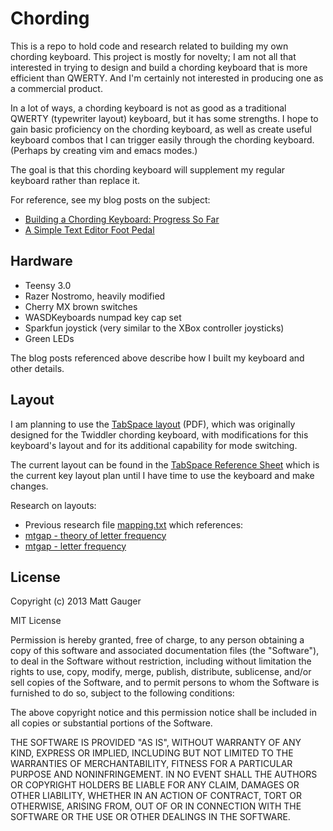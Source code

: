 # Chording

This is a repo to hold code and research related to building my own chording keyboard. This project is mostly for novelty; I am not all that interested in trying to design and build a chording keyboard that is more efficient than QWERTY. And I'm certainly not interested in producing one as a commercial product.

In a lot of ways, a chording keyboard is not as good as a traditional QWERTY (typewriter layout) keyboard, but it has some strengths. I hope to gain basic proficiency on the chording keyboard, as well as create useful keyboard combos that I can trigger easily through the chording keyboard. (Perhaps by creating vim and emacs modes.)

The goal is that this chording keyboard will supplement my regular keyboard rather than replace it.

For reference, see my blog posts on the subject:

* [Building a Chording Keyboard: Progress So Far](http://blog.mattgauger.com/blog/2013/08/03/building-a-chording-keyboard-lessons-learned-and-progress-so-far/)
* [A Simple Text Editor Foot Pedal](http://blog.mattgauger.com/blog/2013/08/06/a-simple-text-editor-foot-pedal/)

## Hardware

* Teensy 3.0
* Razer Nostromo, heavily modified
* Cherry MX brown switches
* WASDKeyboards numpad key cap set
* Sparkfun joystick (very similar to the XBox controller joysticks)
* Green LEDs

The blog posts referenced above describe how I built my keyboard and other details.


## Layout

I am planning to use the [TabSpace layout](http://rhodesmill.org/brandon/projects/tabspace-guide.pdf) (PDF), which was originally designed for the Twiddler chording keyboard, with modifications for this keyboard's layout and for its additional capability for mode switching.

The current layout can be found in the [TabSpace Reference Sheet](http://rhodesmill.org/brandon/projects/tabspace-ref.pdf) which is the current key layout plan until I have time to use the keyboard and make changes.

Research on layouts:

* Previous research file [mapping.txt](https://github.com/mathias/chording/blob/269163b91a91b963d327a7377ae1e71d323541ad/mapping.txt) which references:
* [mtgap - theory of letter frequency](http://mtgap.bilfo.com/theory-of-letter-frequency.html)
* [mtgap - letter frequency](http://mtgap.bilfo.com/letter_frequency.html)

## License

Copyright (c) 2013 Matt Gauger

MIT License

Permission is hereby granted, free of charge, to any person obtaining a copy of this software and associated documentation files (the "Software"), to deal in the Software without restriction, including without limitation the rights to use, copy, modify, merge, publish, distribute, sublicense, and/or sell copies of the Software, and to permit persons to whom the Software is furnished to do so, subject to the following conditions:

The above copyright notice and this permission notice shall be included in all copies or substantial portions of the Software.

THE SOFTWARE IS PROVIDED "AS IS", WITHOUT WARRANTY OF ANY KIND, EXPRESS OR IMPLIED, INCLUDING BUT NOT LIMITED TO THE WARRANTIES OF MERCHANTABILITY, FITNESS FOR A PARTICULAR PURPOSE AND NONINFRINGEMENT. IN NO EVENT SHALL THE AUTHORS OR COPYRIGHT HOLDERS BE LIABLE FOR ANY CLAIM, DAMAGES OR OTHER LIABILITY, WHETHER IN AN ACTION OF CONTRACT, TORT OR OTHERWISE, ARISING FROM, OUT OF OR IN CONNECTION WITH THE SOFTWARE OR THE USE OR OTHER DEALINGS IN THE SOFTWARE.



